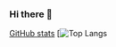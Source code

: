 ### Hi there 👋

[GitHub stats](https://github-readme-stats.vercel.app/api?username=anuraghazra&theme=github_dark&show_icons=true)
[![Top Langs](https://github-readme-stats.vercel.app/api/top-langs/?username=anuraghazra)
<!--
**the-hyperoot/the-hyperoot** is a ✨ _special_ ✨ repository because its `README.md` (this file) appears on your GitHub profile.

Here are some ideas to get you started:

- 🔭 I’m currently working on ...
- 🌱 I’m currently learning ...
- 👯 I’m looking to collaborate on ...
- 🤔 I’m looking for help with ...
- 💬 Ask me about ...
- 📫 How to reach me: ...
- 😄 Pronouns: ...
- ⚡ Fun fact: ...
-->

